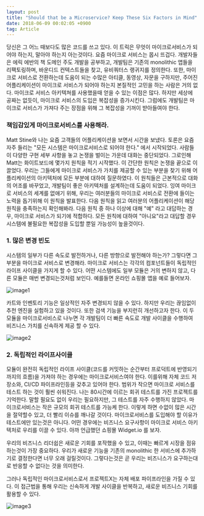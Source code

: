 ```yaml
---
layout: post
title: "Should that be a Microservice? Keep These Six Factors in Mind"
date: 2018-06-09 00:02:05 +0900
tag: Article
---
```


당신은 그 어느 때보다도 많은 코드를 쓰고 있다. 이 트릭은 무엇이 마이크로서비스가 되어야 하는지, 말아야 하는지 아는것이다.
요즘 마이크로 서비스는 몹시 뜨겁다. 개발자들은 에릭 에반의 책 도메인 주도 개발을 공부하고, 개발팀은 기존의 monolithic 앱들을 리팩토링하며, 바운디드 컨텍스트들을 찾고, 유비쿼터스 랭귀지를 정의한다.
또한, 마이크로 서비스로 전환하는데 도움이 되는 수많은 아티클, 동영상, 자문을 구하지만, 주어진 어플리케이션이 마이크로 서비스가 되어야 하는지 본질적인 고민을 하는 사람은 거의 없다.
마이크로 서비스 아키텍쳐를 사용했을때 얻을 수 있는 이점은 많다. 하지만 세상에 공짜는 없듯이, 마이크로 서비스의 도입은 복잡성을 증가시킨다. 그럼에도 개발팀은 마이크로 서비스가 가져다 주는 장점을 위해 그 복잡성을 기꺼이 받아들여야 한다.

### 책임감있게 마이크로서비스를 사용해라.

Matt Stine와 나는 요즘 고객들의 어플리케이션을 보면서 시간을 보냈다. 토론은 요즘 자주 들리는 "모든 시스템은 마이크로서비스로 되어야 한다." 에서 시작되었다. 사람들이 다양한 구현 세부 사항을 놓고 논쟁을 벌이는 가운데 대화는 중단되었다.
그로인해 Matt는 화이트보드에 몇가지 원칙을 적기 시작했다. 이 간단한 원칙은 논쟁을 끝으로 이끌었다. 우리는 그들에게 마이크로 서비스가 가치를 제공할 수 있는 부분을 찾기 위해 어플리케이션의 아키텍처에 모든 부분에 대하여 질문하였다. 이 원칙들은 근본적으로 대화의 어조를 바꾸었고, 개발팀이 좋은 아키텍처를 설계하는데 도움이 되었다.
잉여 마이크로 서비스의 세계를 없애기 위해, 우리는 여러분들의 마이크로 서비스로 전환에 들이는 노력을 돕기위해 이 원칙을 발표한다. 다음 원칙을 읽고 여러분의 어플리케이션이 해당 원칙을 충족하는지 확인해봐라.
다음 원칙 중 하나 이상에 대해 "예" 라고 대답하는 경우, 마이크로 서비스가 되기에 적합하다. 모든 원칙에 대하여 "아니요"라고 대답할 경우 시스템에 불필요한 복잡성을 도입할 뿐일 가능성이 높을것이다.

### 1. 많은 변경 빈도

시스템의 일부가 다른 속도로 발전하거나, 다른 방향으로 발전해야 하는가? 그렇다면 그 부분을 마이크로 서비스로 변경해라. 마이크로 서비스는 각각의 컴포넌트들이 독립적인 라이프 사이클을 가지게 할 수 있다.
어떤 시스템에도 일부 모듈은 거의 변하지 않고, 다른 모듈은 매번 변경되는것처럼 보인다. 예를들면 온라인 쇼핑몰 앱을 예로 들어보자.

![image1](https://content.cdntwrk.com/files/aHViPTYzOTc1JmNtZD1pdGVtZWRpdG9yaW1hZ2UmZmlsZW5hbWU9aXRlbWVkaXRvcmltYWdlXzVhNjEzZDRiOGU1ZGMucG5nJnZlcnNpb249MDAwMCZzaWc9MWY0NTVkZmIzOWY3N2E3YTQ5MzhiN2YwYWQxNmI2YzQ%253D)

카트와 인벤토리 기능은 일상적인 자주 변경되지 않을 수 있다. 하지만 우리는 끊임없이 추천 엔진을 실험하고 있을 것이다. 또한 검색 기능을 부지런히 개선하고자 한다. 이 두 모듈을 마이크로서비스로 나누면 각 개발팀이 더 빠른 속도로 개발 사이클을 수행하여 비즈니스 가치를 신속하게 제공 할 수 있다.

![image2](https://content.cdntwrk.com/files/aHViPTYzOTc1JmNtZD1pdGVtZWRpdG9yaW1hZ2UmZmlsZW5hbWU9aXRlbWVkaXRvcmltYWdlXzVhNjEzZDcxMTcxMWQucG5nJnZlcnNpb249MDAwMCZzaWc9MDA0NGNjYWFhMTU1Yzc4NDBhMGY3YzNjNzI5NDM1YmE%253D)

### 2. 독립적인 라이프사이클

모듈이 완전히 독립적인 라이프 사이클(코드를 커밋하는 순간부터 프로덕트에 반영되기 까지의 흐름)을 가져야 하는 경우에는 마이크로서비스여야 한다. 이를위해 자체 코드 저장소와, CI/CD 파이프라인등을 갖추고 있어야 한다. 범위가 작으면 마이크로 서비스를 테스트 하는 것이 훨씬 쉬워진다. 나는 80시간에 이르는 회귀 테스트를 가진 프로젝트를 기억한다. 말할 필요도 없이 우리는 필요하지만, 그 테스트를 자주 수행하지 않았다. 마이크로서비스는 작은 규모의 회귀 테스트를 가능케 한다. 이렇게 하면 수없이 많은 시간을 절약할수 있고, 더 빨리 이슈를 깨나갈 것이다. 마이크로서비스를 도입해야 할 이유가 테스트에만 있는것은 아니다. 어떤 경우에는 비즈니스 요구사항이 마이크로 서비스 아키텍처로 우리를 이끌 수 있다. 아까 언급했던 쇼핑몰 Widget.io 를 보자.

우리의 비즈니스 리더쉽은 새로운 기회를 포작했을 수 있고, 이때는 빠르게 시장을 점유하는것이 가장 중요하다. 우리가 새로운 기능을 기존의 monolithic 한 서비스에 추가하기로 결정한다면 너무 오래 걸릴것이다. 그렇다는것은 곧 우리는 비즈니스가 요구하는대로 반응할 수 없다는 것을 의미한다.

그러나 독립적인 마이크로서비스로서 프로젝트X는 자체 배포 파이프라인을 가질 수 있다. 이 접근법을 통해 우리는 신속하게 개발 사이클을 반복하고, 새로운 비즈니스 기회를 활용할 수 있다.

![image3](https://content.cdntwrk.com/files/aHViPTYzOTc1JmNtZD1pdGVtZWRpdG9yaW1hZ2UmZmlsZW5hbWU9aXRlbWVkaXRvcmltYWdlXzVhNjEzZDhjOGMwMDkucG5nJnZlcnNpb249MDAwMCZzaWc9MjMzNzk3ZDQ0ZWMxMDAzMmZlMDgwZGY3YjZlM2E1OTI%253D)
